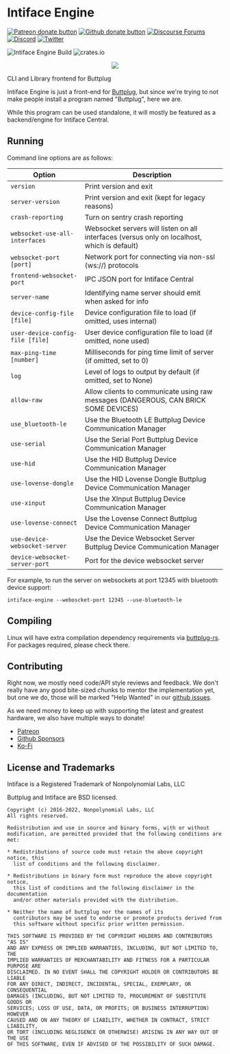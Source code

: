 # Intiface Engine

[![Patreon donate button](https://img.shields.io/badge/patreon-donate-yellow.svg)](https://www.patreon.com/qdot)
[![Github donate button](https://img.shields.io/badge/github-donate-ff69b4.svg)](https://www.github.com/sponsors/qdot)
[![Discourse Forums](https://img.shields.io/discourse/status?label=buttplug.io%20forums&server=https%3A%2F%2Fdiscuss.buttplug.io)](https://discuss.buttplug.io)
[![Discord](https://img.shields.io/discord/353303527587708932.svg?logo=discord)](https://discord.buttplug.io)
[![Twitter](https://img.shields.io/twitter/follow/buttplugio.svg?style=social&logo=twitter)](https://twitter.com/buttplugio)

![Intiface Engine Build](https://github.com/intiface/intiface-engine/workflows/Intiface%20Engine%20Build/badge.svg) ![crates.io](https://img.shields.io/crates/v/intiface-engine.svg)

<p align="center">
  <img src="https://raw.githubusercontent.com/buttplugio/buttplug-rs/dev/buttplug/docs/buttplug_rust_docs.png">
</p>

CLI and Library frontend for Buttplug

Intiface Engine is just a front-end for [Buttplug](https://github.com/buttplugio/buttplug),
but since we're trying to not make people install a program named "Buttplug", here we are.

While this program can be used standalone, it will mostly be featured as a backend/engine for
Intiface Central.

## Running

Command line options are as follows:

| Option                           | Description                                                                                  |
| -------------------------------- | -------------------------------------------------------------------------------------------- |
| `version`                        | Print version and exit                                                                       |
| `server-version`                 | Print version and exit (kept for legacy reasons)                                             |
| `crash-reporting`                | Turn on sentry crash reporting                                                               |
| `websocket-use-all-interfaces`   | Websocket servers will listen on all interfaces (versus only on localhost, which is default) |
| `websocket-port [port]`          | Network port for connecting via non-ssl (ws://) protocols                                    |
| `frontend-websocket-port`        | IPC JSON port for Intiface Central                                                           |
| `server-name`                    | Identifying name server should emit when asked for info                                      |
| `device-config-file [file]`      | Device configuration file to load (if omitted, uses internal)                                |
| `user-device-config-file [file]` | User device configuration file to load (if omitted, none used)                               |
| `max-ping-time [number]`         | Milliseconds for ping time limit of server (if omitted, set to 0)                            |
| `log`                            | Level of logs to output by default (if omitted, set to None)                                 |
| `allow-raw`                      | Allow clients to communicate using raw messages (DANGEROUS, CAN BRICK SOME DEVICES)          |
| `use_bluetooth-le`               | Use the Bluetooth LE Buttplug Device Communication Manager                                   |
| `use-serial`                     | Use the Serial Port Buttplug Device Communication Manager                                    |
| `use-hid`                        | Use the HID Buttplug Device Communication Manager                                            |
| `use-lovense-dongle`             | Use the HID Lovense Dongle Buttplug Device Communication Manager                             |
| `use-xinput`                     | Use the XInput Buttplug Device Communication Manager                                         |
| `use-lovense-connect`            | Use the Lovense Connect Buttplug Device Communication Manager                                |
| `use-device-websocket-server`    | Use the Device Websocket Server Buttplug Device Communication Manager                        |
| `device-websocket-server-port`   | Port for the device websocket server                                                         |

For example, to run the server on websockets at port 12345 with bluetooth device support:

`intiface-engine --weboscket-port 12345 --use-bluetooth-le`

## Compiling

Linux will have extra compilation dependency requirements via
[buttplug-rs](https://github.com/buttplugio/buttplug-rs). For packages required,
please check there.

## Contributing

Right now, we mostly need code/API style reviews and feedback. We don't really have any good
bite-sized chunks to mentor the implementation yet, but one we do, those will be marked "Help
Wanted" in our [github issues](https://github.com/buttplugio/buttplug-rs/issues).

As we need money to keep up with supporting the latest and greatest hardware, we also have multiple
ways to donate!

- [Patreon](https://patreon.com/qdot)
- [Github Sponsors](https://github.com/sponsors/qdot)
- [Ko-Fi](https://ko-fi.com/qdot76367)

## License and Trademarks

Intiface is a Registered Trademark of Nonpolynomial Labs, LLC

Buttplug and Intiface are BSD licensed.

    Copyright (c) 2016-2022, Nonpolynomial Labs, LLC
    All rights reserved.

    Redistribution and use in source and binary forms, with or without
    modification, are permitted provided that the following conditions are met:

    * Redistributions of source code must retain the above copyright notice, this
      list of conditions and the following disclaimer.

    * Redistributions in binary form must reproduce the above copyright notice,
      this list of conditions and the following disclaimer in the documentation
      and/or other materials provided with the distribution.

    * Neither the name of buttplug nor the names of its
      contributors may be used to endorse or promote products derived from
      this software without specific prior written permission.

    THIS SOFTWARE IS PROVIDED BY THE COPYRIGHT HOLDERS AND CONTRIBUTORS "AS IS"
    AND ANY EXPRESS OR IMPLIED WARRANTIES, INCLUDING, BUT NOT LIMITED TO, THE
    IMPLIED WARRANTIES OF MERCHANTABILITY AND FITNESS FOR A PARTICULAR PURPOSE ARE
    DISCLAIMED. IN NO EVENT SHALL THE COPYRIGHT HOLDER OR CONTRIBUTORS BE LIABLE
    FOR ANY DIRECT, INDIRECT, INCIDENTAL, SPECIAL, EXEMPLARY, OR CONSEQUENTIAL
    DAMAGES (INCLUDING, BUT NOT LIMITED TO, PROCUREMENT OF SUBSTITUTE GOODS OR
    SERVICES; LOSS OF USE, DATA, OR PROFITS; OR BUSINESS INTERRUPTION) HOWEVER
    CAUSED AND ON ANY THEORY OF LIABILITY, WHETHER IN CONTRACT, STRICT LIABILITY,
    OR TORT (INCLUDING NEGLIGENCE OR OTHERWISE) ARISING IN ANY WAY OUT OF THE USE
    OF THIS SOFTWARE, EVEN IF ADVISED OF THE POSSIBILITY OF SUCH DAMAGE.
